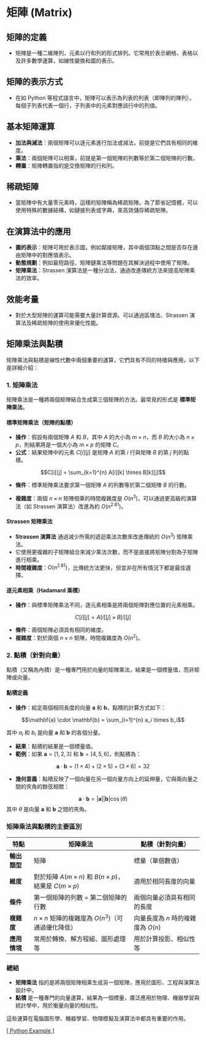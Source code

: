# 矩陣 (Matrix)

## **矩陣的定義**

- 矩陣是一種二維陣列，元素以行和列的形式排列。它常用於表示網格、表格以及許多數學運算，如線性變換和圖的表示。

## **矩陣的表示方式**

- 在如 Python 等程式語言中，矩陣可以表示為列表的列表（即陣列的陣列）。每個子列表代表一個行，子列表中的元素對應該行中的列值。

## **基本矩陣運算**

- **加法與減法**：兩個矩陣可以逐元素進行加法或減法，前提是它們具有相同的維度。
- **乘法**：兩個矩陣可以相乘，前提是第一個矩陣的列數等於第二個矩陣的行數。
- **轉置**：矩陣轉置指的是交換矩陣的行和列。

## **稀疏矩陣**

- 當矩陣中有大量零元素時，這樣的矩陣稱為稀疏矩陣。為了節省記憶體，可以使用特殊的數據結構，如鏈接列表或字典，來高效儲存稀疏矩陣。

## **在演算法中的應用**

- **圖的表示**：矩陣可用於表示圖，例如鄰接矩陣，其中兩個頂點之間是否存在邊由矩陣中的對應值表示。
- **動態規劃**：例如最短路徑、矩陣鏈乘法等問題在其解決過程中使用了矩陣。
- **矩陣乘法**：Strassen 演算法是一種分治法，通過改進傳統方法來提高矩陣乘法的效率。

## **效能考量**

- 對於大型矩陣的運算可能需要大量計算資源。可以通過區塊法、Strassen 演算法及稀疏矩陣的使用來優化性能。

## 矩陣乘法與點積

矩陣乘法與點積是線性代數中兩個重要的運算，它們具有不同的特徵與應用。以下是詳細介紹：

### 1. **矩陣乘法**

矩陣乘法是一種將兩個矩陣結合生成第三個矩陣的方法。最常見的形式是 **標準矩陣乘法**。

#### **標準矩陣乘法（矩陣的點積）**

- **操作**：假設有兩個矩陣 $A$ 和 $B$，其中 $A$ 的大小為 $m \times n$，而 $B$ 的大小為 $n \times p$，則結果將是一個大小為 $m \times p$ 的矩陣 $C$。
- **公式**：結果矩陣中的元素 $C[i][j]$ 是矩陣 $A$ 的第 $i$ 行與矩陣 $B$ 的第 $j$ 列的點積。

$$C[i][j] = \sum_{k=1}^{n} A[i][k] \times B[k][j]$$

- **條件**：標準矩陣乘法要求第一個矩陣 $A$ 的列數等於第二個矩陣 $B$ 的行數。

- **複雜度**：兩個 $n \times n$ 矩陣相乘的時間複雜度是 $O(n^3)$，可以通過更高級的演算法（如 Strassen 演算法）改進為約 $O(n^{2.81})$。

#### **Strassen 矩陣乘法**

- **Strassen 演算法** 通過減少所需的遞迴乘法次數來改進傳統的 $O(n^3)$ 矩陣乘法。
- 它使用更複雜的子矩陣組合來減少乘法次數，而不是直接將矩陣分割為子矩陣進行相乘。
- **時間複雜度**：$O(n^{2.81})$，比傳統方法更快，但並非在所有情況下都是最佳選擇。

#### **逐元素相乘（Hadamard 乘積）**

- **操作**：與標準矩陣乘法不同，逐元素相乘是將兩個矩陣對應位置的元素相乘。

$$C[i][j] = A[i][j] \times B[i][j]$$

- **條件**：兩個矩陣必須具有相同的維度。
- **複雜度**：對於兩個 $n \times n$ 矩陣，時間複雜度為 $O(n^2)$。

### 2. **點積**（針對向量）

點積（又稱為內積）是一種專門用於向量的矩陣乘法，結果是一個標量值，而非矩陣或向量。

#### **點積定義**

- **操作**：給定兩個相同長度的向量 $\mathbf{a}$ 和 $\mathbf{b}$，點積的計算方式如下：

$$\mathbf{a} \cdot \mathbf{b} = \sum_{i=1}^{n} a_i \times b_i$$

  其中 $a_i$ 和 $b_i$ 是向量 $\mathbf{a}$ 和 $\mathbf{b}$ 的各個分量。

- **結果**：點積的結果是一個標量值。
- **範例**：如果 $\mathbf{a} = [1, 2, 3]$ 和 $\mathbf{b} = [4, 5, 6]$，則點積為：

$$\mathbf{a} \cdot \mathbf{b} = (1 \times 4) + (2 \times 5) + (3 \times 6) = 32$$

- **幾何意義**：點積反映了一個向量在另一個向量方向上的延伸量，它與兩向量之間的夾角的餘弦相關：

$$\mathbf{a} \cdot \mathbf{b} = |\mathbf{a}| |\mathbf{b}| \cos(\theta)$$
  其中 $\theta$ 是向量 $\mathbf{a}$ 和 $\mathbf{b}$ 之間的夾角。

### 矩陣乘法與點積的主要區別

| 特點                    | 矩陣乘法                                        | 點積（針對向量）                          |
|-------------------------|------------------------------------------------|-------------------------------------------|
| **輸出類型**            | 矩陣                                           | 標量（單個數值）                           |
| **維度**                | 對於矩陣 $A(m \times n)$ 和 $B(n \times p)$，結果是 $C(m \times p)$ | 適用於相同長度的向量                      |
| **條件**                | 第一個矩陣的列數 = 第二個矩陣的行數            | 兩個向量必須具有相同的長度                 |
| **複雜度**              | $n \times n$ 矩陣的複雜度為 $O(n^3)$（可通過優化降低） | 向量長度為 $n$ 時的複雜度為 $O(n)$        |
| **應用情境**            | 常用於轉換、解方程組、圖形處理等                | 用於計算投影、相似性等                    |

### 總結

- **矩陣乘法** 指的是將兩個矩陣相乘生成另一個矩陣，應用於圖形、工程與演算法設計中。
- **點積** 是一種專門的向量運算，結果為一個標量，廣泛應用於物理、機器學習與統計學中，用於衡量向量的相似性。

這些運算在電腦圖形學、機器學習、物理模擬及演算法中都具有重要的作用。

[[ Python Example ]](02_matrix.ipynb)